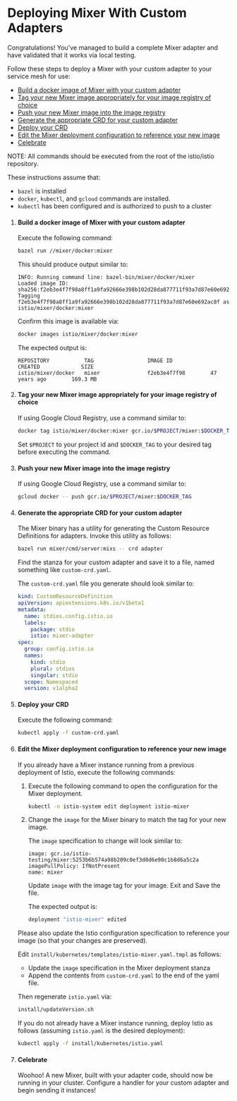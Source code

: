 # Deploying Mixer With Custom Adapters

Congratulations! You've managed to build a complete Mixer adapter and have validated
that it works via local testing.

Follow these steps to deploy a Mixer with your custom adapter to your service
mesh for use:
  * [Build a docker image of Mixer with your custom adapter](#build-a-docker-image-of-mixer-with-your-custom-adapter)
  * [Tag your new Mixer image appropriately for your image registry of choice](#tag-your-new-mixer-image-appropriately-for-your-image-registry-of-choice)
  * [Push your new Mixer image into the image registry](#push-your-new-mixer-image-into-the-image-registry)
  * [Generate the appropriate CRD for your custom adapter](#generate-the-appropriate-crd-for-your-custom-adapter)
  * [Deploy your CRD](#deploy-your-crd)
  * [Edit the Mixer deployment configuration to reference your new image](#edit-the-mixer-deployment-configuration-to-reference-your-new-image)
  * [Celebrate](#celebrate)

NOTE: All commands should be executed from the root of the istio/istio repository.

These instructions assume that:
  * `bazel` is installed
  * `docker`, `kubectl`, and `gcloud` commands are installed.
  * `kubectl` has been configured and is authorized to push to a cluster


1. #### Build a docker image of Mixer with your custom adapter

   Execute the following command:

   ```bash
   bazel run //mixer/docker:mixer
   ```

   This should produce output similar to:

   ```
   INFO: Running command line: bazel-bin/mixer/docker/mixer
   Loaded image ID: sha256:f2eb3e4f7f98a8ff1a9fa92666e398b102d28da877711f93a7d87e60e692ac8f
   Tagging f2eb3e4f7f98a8ff1a9fa92666e398b102d28da877711f93a7d87e60e692ac8f as istio/mixer/docker:mixer
   ```

   Confirm this image is available via:

   ```bash
   docker images istio/mixer/docker:mixer
   ```

   The expected output is:

   ```
   REPOSITORY           TAG                 IMAGE ID            CREATED             SIZE
   istio/mixer/docker   mixer               f2eb3e4f7f98        47 years ago        169.3 MB
   ```

1. #### Tag your new Mixer image appropriately for your image registry of choice

   If using Google Cloud Registry, use a command similar to:
   
   ```bash
   docker tag istio/mixer/docker:mixer gcr.io/$PROJECT/mixer:$DOCKER_TAG   
   ```
   
   Set `$PROJECT` to your project id and `$DOCKER_TAG` to your desired tag before executing the command.
   
1. #### Push your new Mixer image into the image registry

   If using Google Cloud Registry, use a command similar to:
   
   ```bash
   gcloud docker -- push gcr.io/$PROJECT/mixer:$DOCKER_TAG
   ```
   
1. #### Generate the appropriate CRD for your custom adapter

   The Mixer binary has a utility for generating the Custom Resource Definitions for adapters. Invoke this utility as follows:
   
   ```bash
   bazel run mixer/cmd/server:mixs -- crd adapter
   ``` 

   Find the stanza for your custom adapter and save it to a file, named something like `custom-crd.yaml`.
   
   The `custom-crd.yaml` file you generate should look similar to:
   
   ```yaml
   kind: CustomResourceDefinition
   apiVersion: apiextensions.k8s.io/v1beta1
   metadata:
     name: stdios.config.istio.io
     labels:
       package: stdio
       istio: mixer-adapter
   spec:
     group: config.istio.io
     names:
       kind: stdio
       plural: stdios
       singular: stdio
     scope: Namespaced
     version: v1alpha2
   ```

1. #### Deploy your CRD

   Execute the following command:
   
   ```bash
   kubectl apply -f custom-crd.yaml
   ```
   
1. #### Edit the Mixer deployment configuration to reference your new image

   If you already have a Mixer instance running from a previous deployment of Istio, execute the following commands:
   
   1. Execute the following command to open the configuration for the Mixer deployment.
   
      ```bash
      kubectl -n istio-system edit deployment istio-mixer
      ```
      
   1. Change the `image` for the Mixer binary to match the tag for your new image.
   
      The `image` specification to change will look similar to:
      
      ```
      image: gcr.io/istio-testing/mixer:5253b6b574a98b209c0ef3d0d6e90c1b8d6a5c2a
      imagePullPolicy: IfNotPresent
      name: mixer
      ```
      
      Update `image` with the image tag for your image. Exit and Save the file.
      
      The expected output is:
      
      ```bash
      deployment "istio-mixer" edited
      ```
      
   Please also update the Istio configuration specification to reference your image (so that your changes are preserved).
     
   Edit `install/kubernetes/templates/istio-mixer.yaml.tmpl` as follows:
   * Update the `image` specification in the Mixer deployment stanza
   * Append the contents from `custom-crd.yaml` to the end of the yaml file. 
   
   Then regenerate `istio.yaml` via:   
   ```bash
   install/updateVersion.sh
   ```

   If you do not already have a Mixer instance running, deploy Istio as follows (assuming `istio.yaml` is the desired deployment):
   
   ```bash
   kubectl apply -f install/kubernetes/istio.yaml 
   ```
 
 1. #### Celebrate
 
    Woohoo! A new Mixer, built with your adapter code, should now be running in your cluster. Configure a handler for your custom adapter and begin sending it instances!